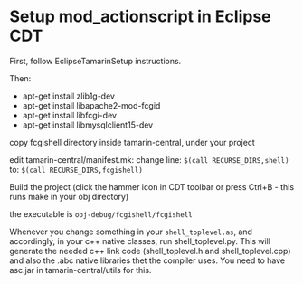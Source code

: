 # Setup mod\_actionscript in Eclipse CDT #

First, follow EclipseTamarinSetup instructions.

Then:

  * apt-get install zlib1g-dev
  * apt-get install libapache2-mod-fcgid
  * apt-get install libfcgi-dev
  * apt-get install libmysqlclient15-dev



copy fcgishell directory inside tamarin-central, under your project

edit tamarin-central/manifest.mk:
change line:
`$(call RECURSE_DIRS,shell)`
to:
`$(call RECURSE_DIRS,fcgishell)`

Build the project (click the hammer icon in CDT toolbar or press Ctrl+B - this runs make in your obj directory)

the executable is `obj-debug/fcgishell/fcgishell`



Whenever you change something in your `shell_toplevel.as`, and accordingly, in your c++ native classes, run shell\_toplevel.py. This will generate the needed c++ link code (shell\_toplevel.h and shell\_toplevel.cpp) and also the .abc native libraries thet the compiler uses. You need to have asc.jar in tamarin-central/utils for this.